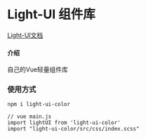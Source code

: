 # Light-UI 组件库
[Light-UI文档](https://caohuiboss.gitee.io/blog/views/Light-UI/light-ui.html)


#### 介绍
自己的Vue轻量组件库


### 使用方式
```
npm i light-ui-color

// vue main.js
import lightUI from 'light-ui-color'
import "light-ui-color/src/css/index.scss"

```

